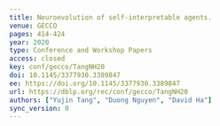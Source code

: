 ```yaml
---
title: Neuroevolution of self-interpretable agents.
venue: GECCO
pages: 414-424
year: 2020
type: Conference and Workshop Papers
access: closed
key: conf/gecco/TangNH20
doi: 10.1145/3377930.3389847
ee: https://doi.org/10.1145/3377930.3389847
url: https://dblp.org/rec/conf/gecco/TangNH20
authors: ["Yujin Tang", "Duong Nguyen", "David Ha"]
sync_version: 0
---
```

